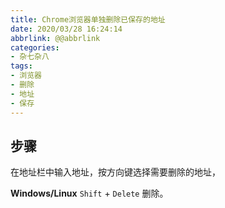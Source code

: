 ```yaml
---
title: Chrome浏览器单独删除已保存的地址
date: 2020/03/28 16:24:14
abbrlink: @@abbrlink
categories:
- 杂七杂八
tags:
- 浏览器
- 删除
- 地址
- 保存
---
```

## 步骤
在地址栏中输入地址，按方向键选择需要删除的地址，

**Windows/Linux**
 `Shift` + `Delete` 删除。
